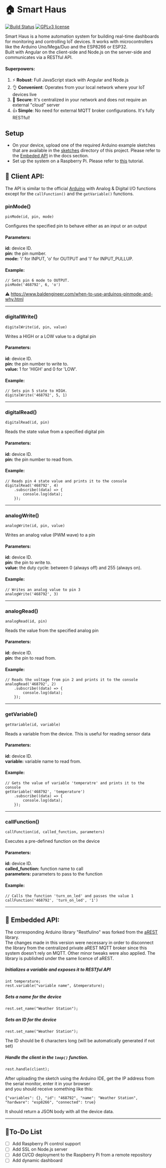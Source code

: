 
# 🏠 Smart Haus
[![Build Status](https://travis-ci.org/ameer157/smarthaus.svg?branch=master)](https://travis-ci.org/ameer157/smarthaus)
[![GPLv3 license](https://img.shields.io/badge/License-GPLv3-blue.svg)](http://perso.crans.org/besson/LICENSE.html)

Smart Haus is a home automation system for building real-time dashboards for monitoring and controlling IoT devices. It works with microcontrollers like the Arduino Uno/Mega/Duo and the ESP8266 or ESP32.  
Built with Angular on the client-side and Node.js on the server-side and communicates via a RESTful API.  
  
#### Superpowers:  
1. ⚡ ****Robust****: Full JavaScript stack with Angular and Node.js  
3. 👌 ****Convenient****: Operates from your local network where your IoT devices live  
4. 🔐 ****Secure****: It's centralized in your network and does not require an external "cloud" server  
5. 👍 ****Simple****: No need for external MQTT broker configurations. It's fully RESTful!
  
## Setup
* On your device, upload one of the required Arduino example sketches that are available in the [sketches](https://github.com/ameer157/smarthaus/tree/master/embedded/sketches) directory of this project. Please refer to the [Embeded API](https://github.com/ameer157/smarthaus#embedded-api) in the docs section.
* Set up the system on a Raspberry Pi. Please refer to [this](https://medium.com/@ameer157/the-most-robust-and-secure-home-automation-system-6d0ddbb39f29) tutorial.

  
## 📄 Client API:  
The API is similar to the official [Arduino](https://www.arduino.cc/reference/en/#functions) with Analog & Digital I/O functions except for the ```callFunction()``` and the ```getVariable()``` functions.  
  
  
### pinMode()  
```  
pinMode(id, pin, mode)  
```  
Configures the specified pin to behave either as an input or an output  
#### Parameters:  
**id:** device ID.  
**pin:** the pin number.  
**mode:** 'i' for INPUT, 'o' for OUTPUT and 'I' for INPUT_PULLUP.  
#### Example:  
```  
// Sets pin 6 mode to OUTPUT.  
pinMode('468792', 6, 'o')  
```  
⚠️ https://www.baldengineer.com/when-to-use-arduinos-pinmode-and-why.html  
___
### digitalWrite()  
```  
digitalWrite(id, pin, value)  
```  
Writes a HIGH or a LOW value to a digital pin  
#### Parameters:  
**id:** device ID.  
**pin:** the pin number to write to.  
**value:** 1 for 'HIGH' and 0 for 'LOW'.  
#### Example:  
```  
// Sets pin 5 state to HIGH.  
digitalWrite('468792', 5, 1)  
```  
  
___
### digitalRead()  
```  
digitalRead(id, pin)  
```  
Reads the state value from a specified digital pin  
#### Parameters:  
**id:** device ID.  
**pin:** the pin number to read from.  
#### Example:  
```  
// Reads pin 4 state value and prints it to the console  
digitalRead('468792', 4)  
    .subscribe((data) => {  
        console.log(data);  
    });  
```  

___
### analogWrite()  
```  
analogWrite(id, pin, value)  
```  
Writes an analog value (PWM wave) to a pin  
#### Parameters:  
**id:** device ID.  
**pin:** the pin to write to.  
**value:** the duty cycle: between 0 (always off) and 255 (always on).  
#### Example:  
```  
// Writes an analog value to pin 3  
analogWrite('468792', 3)  
```  

___
### analogRead()  
```  
analogRead(id, pin)  
```  
Reads the value from the specified analog pin  
#### Parameters:  
**id:** device ID.  
**pin:** the pin to read from.  
#### Example:  
```  
// Reads the voltage from pin 2 and prints it to the console  
analogRead('468792', 2)  
    .subscribe((data) => {  
        console.log(data);  
    });  
```  
  
___
### getVariable()  
```  
getVariable(id, variable)  
```  
Reads a variable from the device. This is useful for reading sensor data  
#### Parameters:  
**id:** device ID.  
**variable:** variable name to read from.  
#### Example:  
```  
// Gets the value of variable 'temperatre' and prints it to the console  
getVariable('468792', 'temperature')  
    .subscribe((data) => {  
        console.log(data);  
    });  
```  

___
### callFunction()  
```  
callFunction(id, called_function, parameters)  
```  
Executes a pre-defined function on the device  
#### Parameters:  
**id:** device ID.  
**called_function:** function name to call  
**parameters:** parameters to pass to the function  
#### Example:  
```  
// Calls the function 'turn_on_led' and passes the value 1  
callFunction('468792', 'turn_on_led', '1')  
```  
___
## 📄 Embedded API:  
The corresponding Arduino library "Restfulino" was forked from the [aREST](https://github.com/marcoschwartz/aREST) library.  
The changes made in this version were necessary in order to disconnect the library from the centralized private aREST MQTT broker since this system doesn't rely on MQTT. Other minor tweaks were also applied.
The library is published under the same licence of aREST.

##### Initializes a variable and exposes it to RESTful API  
```  
int temperature;  
rest.variable("variable name", &temperature);  
```  
  
##### Sets a name for the device  
```  
rest.set_name("Weather Station");  
```  
  
##### Sets an ID for the device  
```  
rest.set_name("Weather Station");  
```  
The ID should be 6 characters long (will be automatically generated if not set)  
  
##### Handle the client in the ```loop()``` function.  
```  
rest.handle(client);  
```  

After uploading the sketch using the Arduino IDE, get the IP address from the serial monitor, enter it in your browser  
and you should receive something like this:
```  
{"variables": {}, "id": "468792", "name": "Weather Station", "hardware": "esp8266", "connected": true}  
```  
It should return a JSON body with all the device data.  
___
## 📑To-Do List  
- [ ] Add Raspberry Pi control support  
- [ ] Add SSL on Node.js server  
- [ ] Add CI/CD deployment to the Raspberry Pi from a remote repository  
- [ ] Add dynamic dashboard
